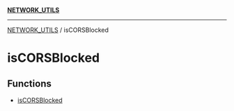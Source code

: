 [**NETWORK_UTILS**](../README.md)

***

[NETWORK_UTILS](../README.md) / isCORSBlocked

# isCORSBlocked

## Functions

- [isCORSBlocked](functions/isCORSBlocked.md)
